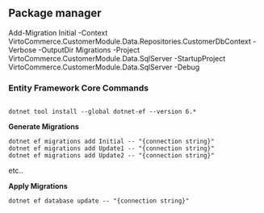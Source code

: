
## Package manager 
Add-Migration Initial -Context VirtoCommerce.CustomerModule.Data.Repositories.CustomerDbContext  -Verbose -OutputDir Migrations -Project VirtoCommerce.CustomerModule.Data.SqlServer -StartupProject VirtoCommerce.CustomerModule.Data.SqlServer  -Debug



### Entity Framework Core Commands
```

dotnet tool install --global dotnet-ef --version 6.*
```

**Generate Migrations**

```
dotnet ef migrations add Initial -- "{connection string}"
dotnet ef migrations add Update1 -- "{connection string}"
dotnet ef migrations add Update2 -- "{connection string}"
```

etc..

**Apply Migrations**

`dotnet ef database update -- "{connection string}"`
